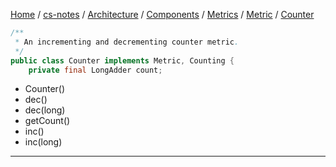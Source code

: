 [Home](https://mengxianbin.github.io) /
[cs-notes](https://mengxianbin.github.io/cs-notes/site) /
[Architecture](https://mengxianbin.github.io/cs-notes/site/Architecture) /
[Components](https://mengxianbin.github.io/cs-notes/site/Architecture/Components) /
[Metrics](https://mengxianbin.github.io/cs-notes/site/Architecture/Components/Metrics) /
[Metric](https://mengxianbin.github.io/cs-notes/site/Architecture/Components/Metrics/Metric) /
[Counter](https://mengxianbin.github.io/cs-notes/site/Architecture/Components/Metrics/Metric/Counter)

```java
/**
 * An incrementing and decrementing counter metric.
 */
public class Counter implements Metric, Counting {
    private final LongAdder count;

```

* Counter()
* dec()
* dec(long)
* getCount()
* inc()
* inc(long)

---
